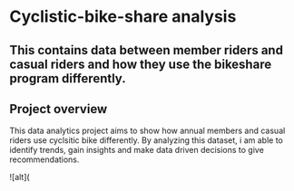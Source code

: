 # Cyclistic-bike-share analysis

This contains data between member riders and casual riders and how they use the bikeshare program differently. 
--
## Project overview

This data analytics project aims to show how annual members and casual riders use cyclsitic bike differently. By analyzing this dataset, i am able to identify trends, gain insights and make data driven decisions to give recommendations.

![alt](
